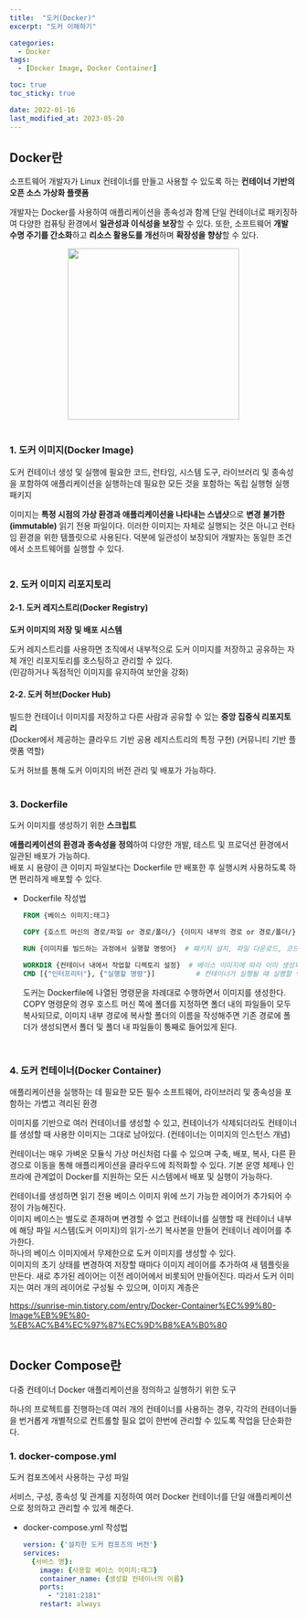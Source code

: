 ```yaml
---
title:  "도커(Docker)"
excerpt: "도커 이해하기"

categories:
  - Docker
tags:
  - [Docker Image, Docker Container]

toc: true
toc_sticky: true

date: 2022-01-16
last_modified_at: 2023-05-20
---
```


## Docker란  
소프트웨어 개발자가 Linux 컨테이너를 만들고 사용할 수 있도록 하는 **컨테이너 기반의 오픈 소스 가상화 플랫폼**  

개발자는 Docker를 사용하여 애플리케이션을 종속성과 함께 단일 컨테이너로 패키징하여 다양한 컴퓨팅 환경에서 **일관성과 이식성을 보장**할 수 있다. 또한, 소프트웨어 **개발 수명 주기를 간소화**하고 **리소스 활용도를 개선**하며 **확장성을 향상**할 수 있다.  
<div align="center">
  <img src="https://i.namu.wiki/i/aX_94eYvu3UIsMqGY2MCBCfRldzamkurfuipfWf1DZz1pRkhANVWIBoEx-H6ZSlHCwoylSAOH2x_9Xb-TIQdGHYA_2i-r0lEFhLus3bViXu7NKQnaVUzeUMbBqDsd0OaznuK-s-PDOuhQmedPIg1ow.webp" width="300" height="300">  
</div><br>  

### 1. 도커 이미지(Docker Image)  
도커 컨테이너 생성 및 실행에 필요한 코드, 런타임, 시스템 도구, 라이브러리 및 종속성을 포함하여 애플리케이션을 실행하는데 필요한 모든 것을 포함하는 독립 실행형 실행 패키지  

이미지는 **특정 시점의 가상 환경과 애플리케이션을 나타내는 스냅샷**으로 **변경 불가한(immutable)** 읽기 전용 파일이다. 이러한 이미지는 자체로 실행되는 것은 아니고 런타임 환경을 위한 템플릿으로 사용된다. 덕분에 일관성이 보장되어 개발자는 동일한 조건에서 소프트웨어를 실행할 수 있다.  
<br>  

### 2. 도커 이미지 리포지토리  
#### 2-1. 도커 레지스트리(Docker Registry)  
**도커 이미지의 저장 및 배포 시스템**  

도커 레지스트리를 사용하면 조직에서 내부적으로 도커 이미지를 저장하고 공유하는 자체 개인 리포지토리를 호스팅하고 관리할 수 있다.  
(민감하거나 독점적인 이미지를 유지하여 보안을 강화)  

#### 2-2. 도커 허브(Docker Hub)  
빌드한 컨테이너 이미지를 저장하고 다른 사람과 공유할 수 있는 **중앙 집중식 리포지토리**  
(Docker에서 제공하는 클라우드 기반 공용 레지스트리의 특정 구현) (커뮤니티 기반 플랫폼 역할)  

도커 허브를 통해 도커 이미지의 버전 관리 및 배포가 가능하다.  
<br>  

### 3. Dockerfile  
도커 이미지를 생성하기 위한 **스크립트**  

**애플리케이션의 환경과 종속성을 정의**하여 다양한 개발, 테스트 및 프로덕션 환경에서 일관된 배포가 가능하다.  
배포 시 용량이 큰 이미지 파일보다는 Dockerfile 만 배포한 후 실행시켜 사용하도록 하면 편리하게 배포할 수 있다.  

- Dockerfile 작성법  
  ```Dockerfile
  FROM {베이스 이미지:태그}

  COPY {호스트 머신의 경로/파일 or 경로/폴더/} {이미지 내부의 경로 or 경로/폴더/}

  RUN {이미지를 빌드하는 과정에서 실행할 명령어}  # 패키지 설치, 파일 다운로드, 코드 컴파일 같이 이미지 종속성 및 환경 구성

  WORKDIR {컨테이너 내에서 작업할 디렉토리 설정}  # 베이스 이미지에 따라 이미 생성되어 있는 폴더가 있음
  CMD [{"인터프리터"}, {"실행할 명령"}]          # 컨테이너가 실행될 때 실행할 명령
  ```  
  도커는 Dockerfile에 나열된 명령문을 차례대로 수행하면서 이미지를 생성한다.  
  COPY 명령문의 경우 호스트 머신 쪽에 폴더를 지정하면 폴더 내의 파일들이 모두 복사되므로, 이미지 내부 경로에 복사할 폴더의 이름을 작성해주면 기존 경로에 폴더가 생성되면서 폴더 및 폴더 내 파일들이 통째로 들어있게 된다.  
<br>  

### 4. 도커 컨테이너(Docker Container)  
애플리케이션을 실행하는 데 필요한 모든 필수 소프트웨어, 라이브러리 및 종속성을 포함하는 가볍고 격리된 환경  

이미지를 기반으로 여러 컨테이너를 생성할 수 있고, 컨테이너가 삭제되더라도 컨테이너를 생성할 때 사용한 이미지는 그대로 남아있다. (컨테이너는 이미지의 인스턴스 개념)  

컨테이너는 매우 가벼운 모듈식 가상 머신처럼 다룰 수 있으며 구축, 배포, 복사, 다른 환경으로 이동을 통해 애플리케이션을 클라우드에 최적화할 수 있다. 기본 운영 체제나 인프라에 관계없이 Docker를 지원하는 모든 시스템에서 배포 및 실행이 가능하다.  

컨테이너를 생성하면 읽기 전용 베이스 이미지 위에 쓰기 가능한 레이어가 추가되어 수정이 가능해진다.  
이미지 베이스는 별도로 존재하며 변경할 수 없고 컨테이너를 실행할 때 컨테이너 내부에 해당 파일 시스템(도커 이미지)의 읽기-쓰기 복사본을 만들어 컨테이너 레이어를 추가한다.  
하나의 베이스 이미지에서 무제한으로 도커 이미지를 생성할 수 있다.  
이미지의 초기 상태를 변경하여 저장할 때마다 이미지 레이어를 추가하여 새 템플릿을 만든다. 새로 추가된 레이어는 이전 레이어에서 비롯되어 만들어진다. 따라서 도커 이미지는 여러 개의 레이어로 구성될 수 있으며, 이미지 계층은 

https://sunrise-min.tistory.com/entry/Docker-Container%EC%99%80-Image%EB%9E%80-%EB%AC%B4%EC%97%87%EC%9D%B8%EA%B0%80
<br><br>  

## Docker Compose란  
다중 컨테이너 Docker 애플리케이션을 정의하고 실행하기 위한 도구  

하나의 프로젝트를 진행하는데 여러 개의 컨테이너를 사용하는 경우, 각각의 컨테이너들을 번거롭게 개별적으로 컨트롤할 필요 없이 한번에 관리할 수 있도록 작업을 단순화한다.  


### 1. docker-compose.yml  
도커 컴포즈에서 사용하는 구성 파일  

서비스, 구성, 종속성 및 관계를 지정하여 여러 Docker 컨테이너를 단일 애플리케이션으로 정의하고 관리할 수 있게 해준다.  

- docker-compose.yml 작성법  
  ```yml  
  version: {'설치한 도커 컴포즈의 버전'}
  services:
    {서비스 명}:
      image: {사용할 베이스 이미지:태그}
      container_name: {생성할 컨테이너의 이름}
      ports:
        - "2181:2181"
      restart: always
  ```  
